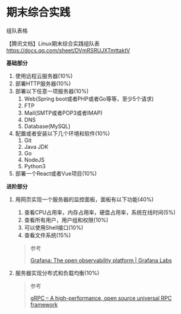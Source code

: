 # 期末综合实践

组队表格

【腾讯文档】Linux期末综合实践组队表
https://docs.qq.com/sheet/DVmRSRUJXTmttaktV

**基础部分**

1. 使用远程云服务器(10%)
2. 部署HTTP服务器(10%)
3. 部署以下任意一项服务器(10%)
   1. Web(Spring boot或者PHP或者Go等等，至少5个请求)
   2. FTP
   3. Mail(SMTP或者POP3或者IMAP)
   4. DNS
   5. Database(MySQL)
4. 配置或者安装以下几个环境和软件(10%)
   1. Git
   2. Java JDK
   3. Go
   4. NodeJS
   5. Python3
5. 部署一个React或者Vue项目(10%)

**进阶部分**

1. 用网页实现一个服务器的监控面板，面板有以下功能(40%)
   1. 查看CPU占用率，内存占用率，硬盘占用率，系统在线时间(5%)
   2. 查看所有用户，用户组和权限(10%)
   3. 可以使用Shell接口(10%)
   4. 查看文件系统(15%)
   
   > 参考
   >
   > [Grafana: The open observability platform | Grafana Labs](https://grafana.com/)
   
2. 服务器实现分布式和负载均衡(10%)

   > 参考
   >
   > [gRPC – A high-performance, open source universal RPC framework](https://grpc.io/)

